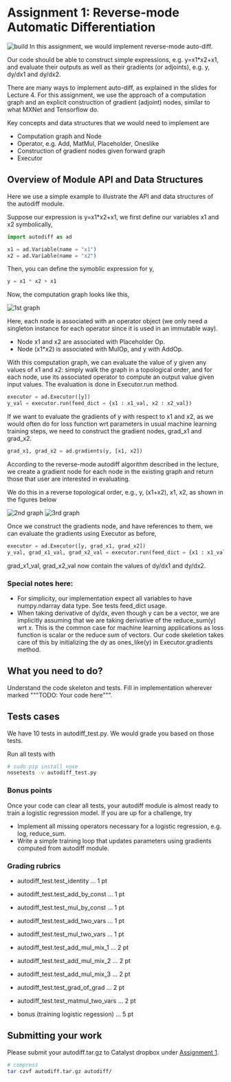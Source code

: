 # Assignment 1: Reverse-mode Automatic Differentiation

![build](https://travis-ci.org/yupbank/assignment1.svg?branch=master)
In this assignment, we would implement reverse-mode auto-diff.

Our code should be able to construct simple expressions, e.g. y=x1*x2+x1,
and evaluate their outputs as well as their gradients (or adjoints), e.g. y, dy/dx1 and dy/dx2.

There are many ways to implement auto-diff, as explained in the slides for Lecture 4.
For this assignment, we use the approach of a computation graph and an explicit construction of gradient (adjoint) nodes, similar to what MXNet and Tensorflow do.

Key concepts and data structures that we would need to implement are
- Computation graph and Node
- Operator, e.g. Add, MatMul, Placeholder, Oneslike
- Construction of gradient nodes given forward graph
- Executor

## Overview of Module API and Data Structures

Here we use a simple example to illustrate the API and data structures of the autodiff module.

Suppose our expression is y=x1*x2+x1, we first define our variables x1 and x2 symbolically,

```python
import autodiff as ad

x1 = ad.Variable(name = "x1")
x2 = ad.Variable(name = "x2")
```
Then, you can define the symoblic expression for y,

```python
y = x1 * x2 + x1
```
Now, the computation graph looks like this,

![1st graph](https://github.com/dlsys-course/assignment1/blob/master/img/hwk1_graph1.png)

Here, each node is associated with an operator object (we only need a singleton instance for each operator since it is used in an immutable way).
- Node x1 and x2 are associated with Placeholder Op.
- Node (x1*x2) is associated with MulOp, and y with AddOp.

With this computation graph, we can evaluate the value of y given any values of x1 and x2: simply walk the graph in a topological order, and for each node, use its associated operator to compute an output value given input values. The evaluation is done in Executor.run method.

```python
executor = ad.Executor([y])
y_val = executor.run(feed_dict = {x1 : x1_val, x2 : x2_val})
```

If we want to evaluate the gradients of y with respect to x1 and x2, as we would often do for loss function wrt parameters in usual machine learning training steps, we need to construct the gradient nodes, grad_x1 and grad_x2.

```python
grad_x1, grad_x2 = ad.gradients(y, [x1, x2])
```

According to the reverse-mode autodiff algorithm described in the lecture, we create a gradient node for each node in the existing graph and return those that user are interested in evaluating.

We do this in a reverse topological order, e.g., y, (x1+x2), x1, x2, as shown in the figures below

![2nd graph](https://github.com/dlsys-course/assignment1/blob/master/img/hwk1_graph2.png)
![3rd graph](https://github.com/dlsys-course/assignment1/blob/master/img/hwk1_graph3.png)


Once we construct the gradients node, and have references to them, we can evaluate the gradients using Executor as before,
```python
executor = ad.Executor([y, grad_x1, grad_x2])
y_val, grad_x1_val, grad_x2_val = executor.run(feed_dict = {x1 : x1_val, x2 : x2_val})
```
grad_x1_val, grad_x2_val now contain the values of dy/dx1 and dy/dx2.

### Special notes here:
- For simplicity, our implementation expect all variables to have numpy.ndarray data type. See tests feed_dict usage.
- When taking derivative of dy/dx, even though y can be a vector, we are implicitly assuming that we are taking derivative of the reduce_sum(y) wrt x. This is the common case for machine learning applications as loss function is scalar or the reduce sum of vectors. Our code skeletion takes care of this by initializing the dy as ones_like(y) in Executor.gradients method.

## What you need to do?
Understand the code skeleton and tests. Fill in implementation wherever marked """TODO: Your code here""".

## Tests cases
We have 10 tests in autodiff_test.py. We would grade you based on those tests.

Run all tests with
```bash
# sudo pip install nose
nosetests -v autodiff_test.py
```

### Bonus points
Once your code can clear all tests, your autodiff module is almost ready to train a logistic regression model. If you are up for a challenge, try 

- Implement all missing operators necessary for a logistic regression, e.g. log, reduce_sum. 
- Write a simple training loop that updates parameters using gradients computed from autodiff module.

### Grading rubrics
- autodiff_test.test_identity ... 1 pt
- autodiff_test.test_add_by_const ... 1 pt
- autodiff_test.test_mul_by_const ... 1 pt
- autodiff_test.test_add_two_vars ... 1 pt
- autodiff_test.test_mul_two_vars ... 1 pt
- autodiff_test.test_add_mul_mix_1 ... 2 pt
- autodiff_test.test_add_mul_mix_2 ... 2 pt
- autodiff_test.test_add_mul_mix_3 ... 2 pt
- autodiff_test.test_grad_of_grad ... 2 pt
- autodiff_test.test_matmul_two_vars ... 2 pt

- bonus (training logistic regession) ... 5 pt

## Submitting your work

Please submit your autodiff.tar.gz to Catalyst dropbox under [Assignment 1](https://catalyst.uw.edu/collectit/dropbox/arvindk/40126).
```bash
# compress
tar czvf autodiff.tar.gz autodiff/
```
